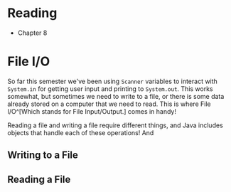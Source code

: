 # Reading
* Chapter 8
# File I/O
So far this semester we've been using `Scanner` variables to interact with `System.in` for getting user input and printing to `System.out`. This works somewhat, but sometimes we need to write to a file, or there is some data already stored on a computer that we need to read. This is where File I/O^[Which stands for File Input/Output.] comes in handy!

Reading a file and writing a file require different things, and Java includes objects that handle each of these operations! And 
## Writing to a File

## Reading a File